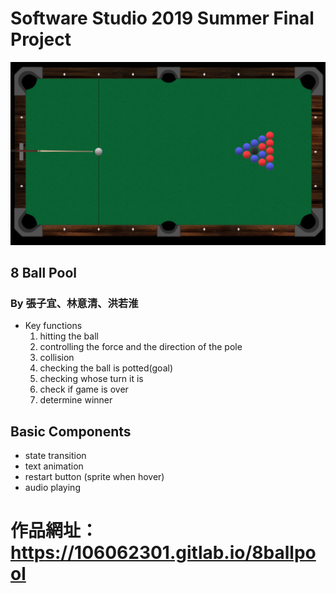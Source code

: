 # Software Studio 2019 Summer Final Project

<img src = "pic.png"></img>

## 8 Ball Pool
### By 張子宜、林意清、洪若淮
* Key functions
    1. hitting the ball
    2. controlling the force and the direction of the pole
    3. collision
    4. checking the ball is potted(goal)
    5. checking whose turn it is
    6. check if game is over
    7. determine winner

## Basic Components
* state transition
* text animation
* restart button (sprite when hover)
* audio playing

# 作品網址：https://106062301.gitlab.io/8ballpool
